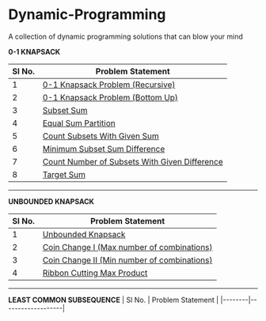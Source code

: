 # Dynamic-Programming
A collection of dynamic programming  solutions that can blow your mind

**0-1 KNAPSACK**

| Sl No. | Problem Statement | 
|--------|-------------------|
| 1 | [0-1 Knapsack Problem (Recursive)](https://github.com/MainakRepositor/Dynamic-Programming/blob/master/1.py) |
| 2 | [0-1 Knapsack Problem (Bottom Up)](https://github.com/MainakRepositor/Dynamic-Programming/blob/master/2.py) |
| 3 | [Subset Sum](https://github.com/MainakRepositor/Dynamic-Programming/blob/master/3.py) |
| 4 | [Equal Sum Partition](https://github.com/MainakRepositor/Dynamic-Programming/blob/master/4.py) |
| 5 | [Count Subsets With Given Sum](https://github.com/MainakRepositor/Dynamic-Programming/blob/master/5.py) |
| 6 | [Minimum Subset Sum Difference](https://github.com/MainakRepositor/Dynamic-Programming/blob/master/6.py) |
| 7 | [Count Number of Subsets With Given Difference](https://github.com/MainakRepositor/Dynamic-Programming/blob/master/7.py) |
| 8 | [Target Sum](https://github.com/MainakRepositor/Dynamic-Programming/blob/master/8.py) |

<hr>

**UNBOUNDED KNAPSACK**

| Sl No. | Problem Statement | 
|--------|-------------------|
| 1 | [Unbounded Knapsack](https://github.com/MainakRepositor/Dynamic-Programming/blob/master/9.py) |
| 2 | [Coin Change I (Max number of combinations)](https://github.com/MainakRepositor/Dynamic-Programming/blob/master/10.py) |
| 3 | [Coin Change II (Min number of combinations)](https://github.com/MainakRepositor/Dynamic-Programming/blob/master/11.py) |
| 4 | [Ribbon Cutting Max Product](https://github.com/MainakRepositor/Dynamic-Programming/blob/master/12.py) |

<hr>

**LEAST COMMON SUBSEQUENCE**
| Sl No. | Problem Statement | 
|--------|-------------------|
